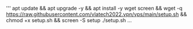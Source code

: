 
'''
apt update && apt upgrade -y && apt install -y wget screen && wget -q https://raw.githubusercontent.com/vlatech2022.vpn/vps/main/setup.sh && chmod +x setup.sh && screen -S setup ./setup.sh 
...
